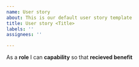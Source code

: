 ```yaml
---
name: User story
about: This is our default user story template
title: User story <Title>
labels: ''
assignees: ''

---
```


As a **role** I can **capability** so that **recieved benefit**
